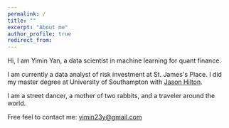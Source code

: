 ```yaml
---
permalink: /
title: ""
excerpt: "About me"
author_profile: true
redirect_from: 
---
```


Hi, I am Yimin Yan, a data scientist in machine learning for quant finance. 

I am currently a data analyst of risk investment at St. James's Place. I did my master degree at University of Southampton with [Jason Hilton](https://www.southampton.ac.uk/people/5xgnrc/doctor-jason-hilton).

I am a street dancer, a mother of two rabbits, and a traveler around the world.
                                     
Free feel to contact me: yimin23y@gmail.com
